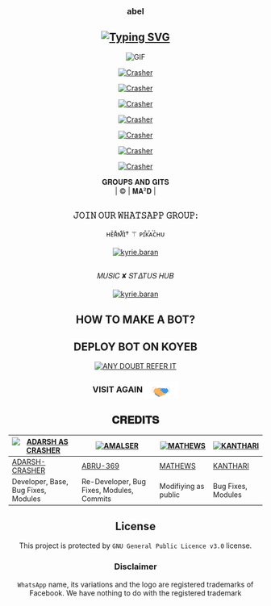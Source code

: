 <h3 align="center">abel</h3>

<div align="center">

## [![Typing SVG](https://readme-typing-svg.herokuapp.com?font=Rockstar-ExtraBold&color=FF0000&lines=ㅤ𝘼𝙇𝙇+𝙏𝙃𝙄𝙉𝙂𝙎+𝘼𝙍𝙀+𝙎𝙃𝙊𝙒+𝘾𝘼𝙎𝙀𝘿+🧬;𝙎𝙀𝙀𝙆+𝘼𝙉𝘿+𝙔𝙊𝙐+𝙎𝙃𝘼𝙇𝙇+𝙁𝙄𝙉𝘿+🥂;𝙀𝙑𝙀𝙍𝙔𝙏𝙃𝙄𝙉𝙂+/+𝙉𝙊𝙏𝙃𝙄𝙉𝙂+⚙️🧬;𝙄𝙏𝙎+𝙅𝙐𝙎𝙏+𝘼+𝙈𝘼𝙏𝙏𝙀𝙍+𝙊𝙁+𝙏𝙄𝙈𝙀)](https://git.io/typing-svg)

 </a>
</p>
<div align="center">
  <p align="center">
<img src="https://i.imgur.com/wQOj5BU.jpeg?cid=790b7611a48d56eec88e20cfedb2c8be6e08c0fde3f8fe72&rid=giphy.gif&ct=g.gif" alt="GIF" width="200" height="800"/>
</p>
  <p align="center">
<a href="https://www.instagram.com/white_hat_crasher?r=nametag"><img title="Crasher" src="https://img.shields.io/badge/INSTAGRAM-cyberchekuthan/Adarsh_v3?color=black&style=for-the-badge&logo=instagram"></a>
</p>
  <p align="center">
<a href="http://wa.me/+919495944164"><img title="Crasher" src="https://img.shields.io/badge/whatsapp-cyberchekuthan/Adarsh_v3?color=black&style=for-the-badge&logo=whatsapp"></a>
</p>
  <p align="center">
<a href="https://www.facebook.com/adarshthevannoor.thevannoor"><img title="Crasher" src="https://img.shields.io/badge/Facebook-cyberchekuthan/Adarsh_v3?color=black&style=for-the-badge&logo=facebook"></a>
</p>
  <p align="center">
<a href="https://t.me/ADARSH_1596"><img title="Crasher" src="https://img.shields.io/badge/telegram-cyberchekuthan/Adarsh_v3?color=black&style=for-the-badge&logo=telegram"></a>
</p>
  <p align="center">
<a href="https://youtube.com/c/Ghjah"><img title="Crasher" src="https://img.shields.io/badge/Youtube-cyberchekuthan/Adarsh_v3?color=black&style=for-the-badge&logo=youtube"></a>
</p>
  <p align="center">
<a href="https://twitter.com/Itsemecrasher"><img title="Crasher" src="https://img.shields.io/badge/twitter-cyberchekuthan/Adarsh_v3?color=black&style=for-the-badge&logo=twitter"></a>
</p>
</div>
<p align="center">
  <p align="center">
<a href="https://itsmecrasher.wordpress.com/"><img title="Crasher" src="https://img.shields.io/badge/ALL GITS-cyberchekuthan/Adarsh_v3?color=black&style=for-the-badge&logo=github"></a>
</p>
𝐆𝐑𝐎𝐔𝐏𝐒 𝐀𝐍𝐃 𝐆𝐈𝐓𝐒
    <br>
       | © |
        𝐌𝐀²𝐃 |
    <br> 
</p>

##
  <h3 align="center"> 𝙹𝙾𝙸𝙽 𝙾𝚄𝚁 𝚆𝙷𝙰𝚃𝚂𝙰𝙿𝙿 𝙶𝚁𝙾𝚄𝙿:</h3>
<p align="center">
ʜᴇͧʀᷤᴍͤɪͬ† ⚚ ᴘɪⷡᴋⷪᴀⷮᴄᷤʜᴜ
    <br>
<br>
  <a href="https://chat.whatsapp.com/DTBAfUqajb8Jr51RUNFd03" target="blank"><img align="center" src="https://i.imgur.com/jkvYZxr.jpeg" alt="kyrie.baran" height="150" width="200" /></a>
</p>

##
<p align="center">
𝛭𝑈𝑆𝛪𝐶 ✘ 𝑆𝑇𝛥𝑇𝑈𝑆 𝛨𝑈𝐵
    <br>
<br>
  <a href="https://chat.whatsapp.com/DJGOKZmeLz9I6yRbvSm3VS" target="blank"><img align="center" src="https://i.imgur.com/1tlwOTW.jpeg" alt="kyrie.baran" height="200" width="200" /></a>
</p>



## HOW TO MAKE A BOT? 
<div align="center"> 


## DEPLOY BOT ON KOYEB

 [![ANY DOUBT REFER IT](https://i.imgur.com/UEzJexd.jpeg)](https://t.me/crashxhermit/19)

</p>

<h3 align="center">VISIT AGAIN<img align="center" src="https://github.com/PANDITHAN/PANDITHAN/blob/main/assets/Handshake.gif" height="33px" /></h3>

</p>

## 𝐂𝐑𝐄𝐃𝐈𝐓𝐒
  <div align="center">
    
  [![ADARSH AS CRASHER](https://i.imgur.com/ihizNpz.jpeg?size=100)](https://i.imgur.com/O5mRu2I.jpeg?size=100) | [![AMALSER](https://i.imgur.com/O5mRu2I.jpeg?size=100)](https://github.com/cyberchekuthan) |  [![MATHEWS](https://i.imgur.com/qVHSihd.jpeg?size=100)](https://github.com/AI-VIKI) | [![KANTHARI](https://i.imgur.com/lgxkvK7.jpeg?size=100)](https://i.imgur.com/lgxkvK7.jpeg) 
----|----|----|----
[ADARSH-CRASHER](https://chat.whatsapp.com/KVPJ8cQw4lR9zTTFPM8mbH) | [ABRU-369](https://i.imgur.com/LIdGqR9.png) | [MATHEWS](https://github.com/AI-VIKI) | [KANTHARI](https://i.imgur.com/lgxkvK7.jpeg) 
Developer, Base, Bug Fixes, Modules| Re-Developer, Bug Fixes, Modules, Commits |  Modifiying  as   public | Bug Fixes, Modules 
  </div>
    

## License
This project is protected by `GNU General Public Licence v3.0` license.

### Disclaimer
`WhatsApp` name, its variations and the logo are registered trademarks of Facebook. We have nothing to do with the registered trademark

